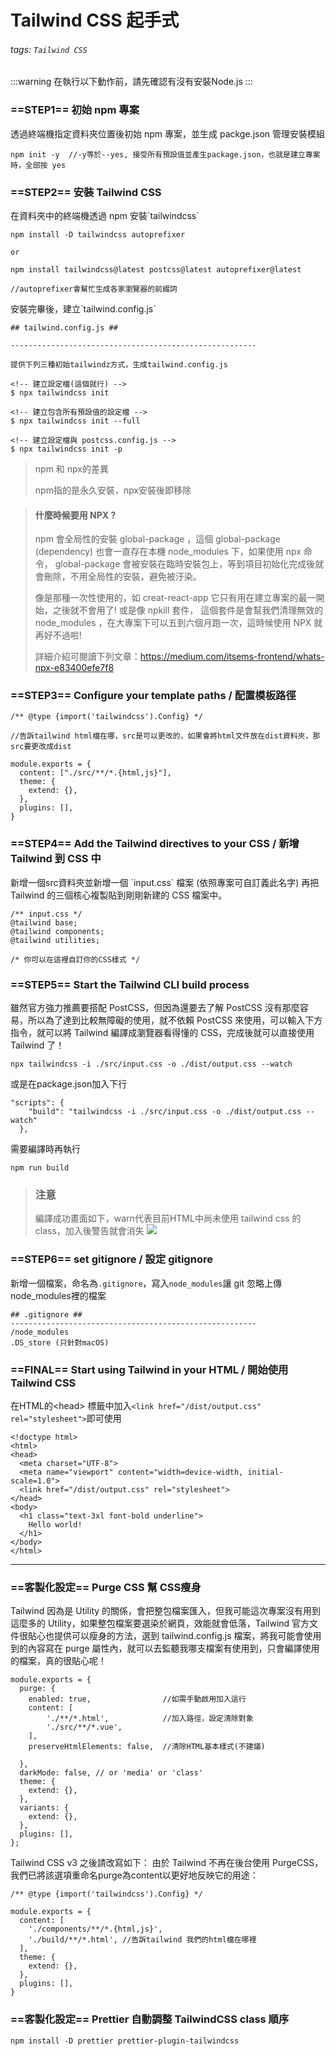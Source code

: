 # Tailwind CSS 起手式
###### tags: `Tailwind CSS`

:::warning
在執行以下動作前，請先確認有沒有安裝Node.js
:::

### ==STEP1==  初始 npm 專案
透過終端機指定資料夾位置後初始 npm 專案，並生成 packge.json 管理安裝模組
```
npm init -y  //-y等於--yes, 接受所有預設值並產生package.json，也就是建立專案時，全部按 yes
```


### ==STEP2== 安裝 Tailwind CSS

在資料夾中的終端機透過 npm 安裝\`tailwindcss\`

```
npm install -D tailwindcss autoprefixer

or

npm install tailwindcss@latest postcss@latest autoprefixer@latest

//autoprefixer會幫忙生成各家瀏覽器的前綴詞
```
安裝完畢後，建立\`tailwind.config.js\`
```
## tailwind.config.js ##

------------------------------------------------------- 

提供下列三種初始tailwindz方式，生成tailwind.config.js

<!-- 建立設定檔(這個就行) -->
$ npx tailwindcss init

<!-- 建立包含所有預設值的設定檔 -->
$ npx tailwindcss init --full

<!-- 建立設定檔與 postcss.config.js -->
$ npx tailwindcss init -p
```

> npm 和 npx的差異
> 
> npm指的是永久安裝，npx安裝後即移除

> #### 什麼時候要用 NPX ?
> 
> npm 會全局性的安裝 global-package ，這個 global-package (dependency) 也會一直存在本機 node_modules 下，如果使用 npx 命令， global-package 會被安裝在臨時安裝包上，等到項目初始化完成後就會刪除，不用全局性的安裝，避免被汙染。
> 
> 像是那種一次性使用的，如 creat-react-app 它只有用在建立專案的最一開始，之後就不會用了! 或是像 npkill 套件， 這個套件是會幫我們清理無效的 node_modules ，在大專案下可以五到六個月跑一次，這時候使用 NPX 就再好不過啦!
> 
> 詳細介紹可閱讀下列文章：https://medium.com/itsems-frontend/whats-npx-e83400efe7f8

### ==STEP3==  Configure your template paths / 配置模板路徑
```
/** @type {import('tailwindcss').Config} */

//告訴tailwind html檔在哪，src是可以更改的，如果會將html文件放在dist資料夾，那src要更改成dist

module.exports = {
  content: ["./src/**/*.{html,js}"],
  theme: {
    extend: {},
  },
  plugins: [],
}
```
### ==STEP4==  Add the Tailwind directives to your CSS / 新增 Tailwind 到 CSS 中
新增一個src資料夾並新增一個 \`input.css\` 檔案 (依照專案可自訂義此名字)
再把 Tailwind 的三個核心複製貼到剛剛新建的 CSS 檔案中。

```
/** input.css */
@tailwind base;
@tailwind components;
@tailwind utilities;

/* 你可以在這裡自訂你的CSS樣式 */
```

### ==STEP5==  Start the Tailwind CLI build process
雖然官方強力推薦要搭配 PostCSS，但因為還要去了解 PostCSS 沒有那麼容易，所以為了達到比較無障礙的使用，就不依賴 PostCSS 來使用，可以輸入下方指令，就可以將 Tailwind 編譯成瀏覽器看得懂的 CSS，完成後就可以直接使用 Tailwind 了！
```
npx tailwindcss -i ./src/input.css -o ./dist/output.css --watch
```
或是在package.json加入下行
```
"scripts": {
    "build": "tailwindcss -i ./src/input.css -o ./dist/output.css --watch"
  },
```
需要編譯時再執行
```
npm run build
```
> ### 注意
> 編譯成功畫面如下，warn代表目前HTML中尚未使用 tailwind css 的 class，加入後警告就會消失
> ![](https://hackmd.io/_uploads/S1EpEtHJa.png)


### ==STEP6==  set gitignore / 設定 gitignore
新增一個檔案，命名為`.gitignore`，寫入`node_modules`讓 git 忽略上傳node_modules裡的檔案
```
## .gitignore ##
------------------------------------------------------- 
/node_modules
.DS_store (只針對macOS)
```

### ==FINAL==  Start using Tailwind in your HTML / 開始使用 Tailwind CSS
在HTML的\<head\> 標籤中加入`<link href="/dist/output.css" rel="stylesheet">`即可使用
```
<!doctype html>
<html>
<head>
  <meta charset="UTF-8">
  <meta name="viewport" content="width=device-width, initial-scale=1.0">
  <link href="/dist/output.css" rel="stylesheet">
</head>
<body>
  <h1 class="text-3xl font-bold underline">
    Hello world!
  </h1>
</body>
</html>
```

---

### ==客製化設定== Purge CSS 幫 CSS瘦身
Tailwind 因為是 Utility 的關係，會把整包檔案匯入，但我可能這次專案沒有用到這麼多的 Utility，如果整包檔案要選染於網頁，效能就會低落，Tailwind 官方文件很貼心也提供可以瘦身的方法，選到 tailwind.config.js 檔案，將我可能會使用到的內容寫在 purge 屬性內，就可以去監聽我哪支檔案有使用到，只會編譯使用的檔案，真的很貼心呢！
```
module.exports = {
  purge: {
    enabled: true,                //如需手動啟用加入這行
    content: [
        './**/*.html',            //加入路徑，設定清除對象
        './src/**/*.vue',
    ],
    preserveHtmlElements: false,  //清除HTML基本樣式(不建議)
    
  },
  darkMode: false, // or 'media' or 'class'
  theme: {
    extend: {},
  },
  variants: {
    extend: {},
  },
  plugins: [],
};
```
Tailwind CSS v3 之後請改寫如下：
由於 Tailwind 不再在後台使用 PurgeCSS，我們已將該選項重命名purge為content以更好地反映它的用途：
```
/** @type {import('tailwindcss').Config} */

module.exports = {
  content: [
    './components/**/*.{html,js}',
    './build/**/*.html', //告訴tailwind 我們的html檔在哪裡
  ],
  theme: {
    extend: {},
  },
  plugins: [],
}
```

### ==客製化設定== Prettier 自動調整 TailwindCSS class 順序
```
npm install -D prettier prettier-plugin-tailwindcss
```
